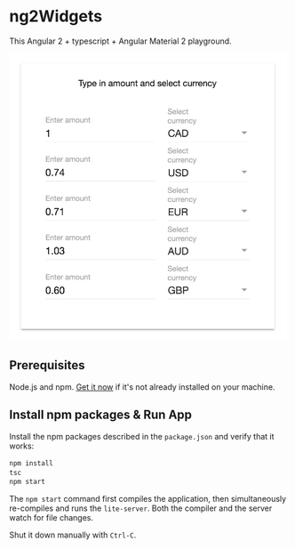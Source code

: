 # ng2Widgets

This Angular 2 + typescript + Angular Material 2 playground.

<img src="preview.png" alt="Widgets Preview" style="width: 500px;"/>

## Prerequisites

Node.js and npm. <a href="https://docs.npmjs.com/getting-started/installing-node" target="_blank" title="Installing Node.js and updating npm">
Get it now</a> if it's not already installed on your machine.

## Install npm packages & Run App

Install the npm packages described in the `package.json` and verify that it works:

```bash
npm install
tsc
npm start
```

The `npm start` command first compiles the application,
then simultaneously re-compiles and runs the `lite-server`.
Both the compiler and the server watch for file changes.

Shut it down manually with `Ctrl-C`.
